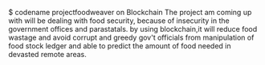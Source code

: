 $ codename projectfoodweaver on Blockchain
The project am coming up with will be dealing with food security, because of insecurity
in the government offices and parastatals.
by using blockchain,it will reduce food wastage and avoid corrupt  and greedy gov't officials
from manipulation of food stock ledger and able to predict the amount of food needed in devasted
remote areas.
